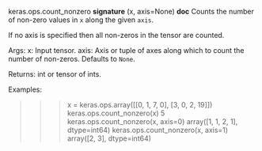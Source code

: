 keras.ops.count_nonzero
__signature__
(x, axis=None)
__doc__
Counts the number of non-zero values in `x` along the given `axis`.

If no axis is specified then all non-zeros in the tensor are counted.

Args:
    x: Input tensor.
    axis: Axis or tuple of axes along which to count the number of
        non-zeros. Defaults to `None`.

Returns:
    int or tensor of ints.

Examples:
>>> x = keras.ops.array([[0, 1, 7, 0], [3, 0, 2, 19]])
>>> keras.ops.count_nonzero(x)
5
>>> keras.ops.count_nonzero(x, axis=0)
array([1, 1, 2, 1], dtype=int64)
>>> keras.ops.count_nonzero(x, axis=1)
array([2, 3], dtype=int64)
